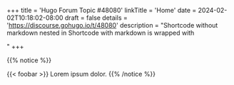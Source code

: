 +++
title = 'Hugo Forum Topic #48080'
linkTitle = 'Home'
date = 2024-02-02T10:18:02-08:00
draft = false
details = 'https://discourse.gohugo.io/t/48080'
description = "Shortcode without markdown nested in Shortcode with markdown is wrapped with <p>"
+++

{{% notice %}}

{{< foobar >}} Lorem ipsum dolor.
{{% /notice %}}
